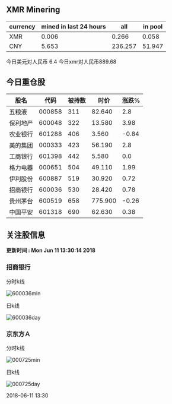 ## XMR Minering

|currency|mined in last 24 hours|all|in pool|
|---|---|---|---|
|XMR|0.006|0.266|0.058|
|CNY|5.653|236.257|51.947|

今日美元对人民币 6.4	今日xmr对人民币889.68


## 今日重仓股 

|股名|代码|被持数|时价|涨跌%|
|---|---|---|---|---|
|五粮液|000858|311|82.640|2.8|
|保利地产|600048|322|13.580|3.98|
|农业银行|601288|406|3.560|-0.84|
|美的集团|000333|423|56.190|2.8|
|工商银行|601398|442|5.580|0.0|
|格力电器|000651|504|49.110|1.99|
|伊利股份|600887|519|30.920|0.72|
|招商银行|600036|530|28.420|0.78|
|贵州茅台|600519|658|775.900|-0.26|
|中国平安|601318|690|62.630|0.38|

## 关注股信息
**更新时间 : Mon Jun 11 13:30:14 2018**
### 招商银行 
分时k线

![600036min](http://image.sinajs.cn/newchart/min/n/sh600036.gif)

日k线

![600036day](http://image.sinajs.cn/newchart/daily/n/sh600036.gif)

### 京东方Ａ 
分时k线

![000725min](http://image.sinajs.cn/newchart/min/n/sz000725.gif)

日k线

![000725day](http://image.sinajs.cn/newchart/daily/n/sz000725.gif)

2018-06-11 13:30